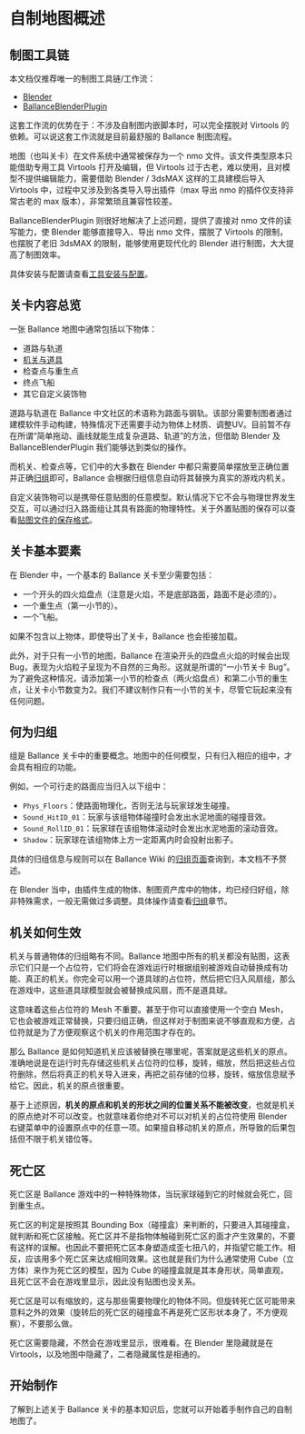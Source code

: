 # 自制地图概述

## 制图工具链

本文档仅推荐唯一的制图工具链/工作流：

- [Blender](https://www.blender.org/download/)
- [BallanceBlenderPlugin](https://github.com/yyc12345/BallanceBlenderHelper)

这套工作流的优势在于：不涉及自制图内嵌脚本时，可以完全摆脱对 Virtools 的依赖。可以说这套工作流就是目前最舒服的 Ballance 制图流程。

地图（也叫关卡）在文件系统中通常被保存为一个 nmo 文件。该文件类型原本只能借助专用工具 Virtools 打开及编辑，但 Virtools 过于古老，难以使用，且对模型不提供编辑能力，需要借助 Blender / 3dsMAX 这样的工具建模后导入 Virtools 中，过程中又涉及到各类导入导出插件（max 导出 nmo 的插件仅支持非常古老的 max 版本），非常繁琐且兼容性较差。

BallanceBlenderPlugin 则很好地解决了上述问题，提供了直接对 nmo 文件的读写能力，使 Blender 能够直接导入、导出 nmo 文件，摆脱了 Virtools 的限制，也摆脱了老旧 3dsMAX 的限制，能够使用更现代化的 Blender 进行制图，大大提高了制图效率。

具体安装与配置请查看[工具安装与配置](./installations.md)。

## 关卡内容总览

一张 Ballance 地图中通常包括以下物体：

- 道路与轨道
- [机关与道具](#机关如何生效)
- 检查点与重生点
- 终点飞船
- 其它自定义装饰物

道路与轨道在 Ballance 中文社区的术语称为路面与钢轨。该部分需要制图者通过建模软件手动构建，特殊情况下还需要手动为物体上材质、调整UV。目前暂不存在所谓“简单拖动、画线就能生成复杂道路、轨道”的方法，但借助 Blender 及 BallanceBlenderPlugin 我们能够达到类似的操作。

而机关、检查点等，它们中的大多数在 Blender 中都只需要简单摆放至正确位置并正确[归组](#何为归组)即可，Ballance 会根据归组信息自动将其替换为真实的游戏内机关。

自定义装饰物可以是携带任意贴图的任意模型。默认情况下它不会与物理世界发生交互，可以通过归入路面组让其具有路面的物理特性。关于外置贴图的保存可以查看[贴图文件的保存格式](./texture-option.md)。

## 关卡基本要素

在 Blender 中，一个基本的 Ballance 关卡至少需要包括：

- 一个开头的四火焰盘点（注意是火焰，不是底部路面，路面不是必须的）。
- 一个重生点（第一小节的）。
- 一个飞船。

如果不包含以上物体，即使导出了关卡，Ballance 也会拒接加载。

此外，对于只有一小节的地图，Ballance 在渲染开头的四盘点火焰的时候会出现 Bug，表现为火焰粒子呈现为不自然的三角形。这就是所谓的“一小节关卡 Bug”。为了避免这种情况，请添加第一小节的检查点（两火焰盘点）和第二小节的重生点，让关卡小节数变为2。我们不建议制作只有一小节的关卡，尽管它玩起来没有任何问题。

## 何为归组

组是 Ballance 关卡中的重要概念。地图中的任何模型，只有归入相应的组中，才会具有相应的功能。

例如，一个可行走的路面应当归入以下组中：

- `Phys_Floors`：使路面物理化，否则无法与玩家球发生碰撞。
- `Sound_HitID_01`：玩家与该组物体碰撞时会发出水泥地面的碰撞音效。
- `Sound_RollID_01`：玩家球在该组物体滚动时会发出水泥地面的滚动音效。
- `Shadow`：玩家球在该组物体上方一定距离内时会投射出影子。

具体的归组信息与规则可以在 Ballance Wiki 的[归组页面](https://ballance.jxpxxzj.cn/wiki/%E5%BD%92%E7%BB%84)查询到，本文档不予赘述。

在 Blender 当中，由插件生成的物体、制图资产库中的物体，均已经归好组，除非特殊需求，一般无需做过多调整。具体操作请查看[归组](./grouping.md)章节。

## 机关如何生效

机关与普通物体的归组略有不同。Ballance 地图中所有的机关都没有贴图，这表示它们只是一个占位符，它们将会在游戏运行时根据组别被游戏自动替换成有功能、真正的机关。你完全可以用一个道具球的占位符，然后把它归入风扇组，那么在游戏中，这些道具球模型就会被替换成风扇，而不是道具球。

这意味着这些占位符的 Mesh 不重要。甚至于你可以直接使用一个空白 Mesh，它也会被游戏正常替换，只要归组正确，但这样对于制图来说不够直观和方便，占位符就是为了方便观察这个机关的作用范围才存在的。

那么 Ballance 是如何知道机关应该被替换在哪里呢，答案就是这些机关的原点。准确地说是在运行时先存储这些机关占位符的位移，旋转，缩放，然后把这些占位符删除，然后将真正的机关导入进来，再把之前存储的位移，旋转，缩放信息赋予给它。因此，机关的原点很重要。

基于上述原因，**机关的原点和机关的形状之间的位置关系不能被改变**，也就是机关的原点绝对不可以改变。也就意味着你绝对不可以对机关的占位符使用 Blender 右键菜单中的设置原点中的任意一项。如果擅自移动机关的原点，所导致的后果包括但不限于机关错位等。

## 死亡区

死亡区是 Ballance 游戏中的一种特殊物体，当玩家球碰到它的时候就会死亡，回到重生点。

死亡区的判定是按照其 Bounding Box（碰撞盒）来判断的，只要进入其碰撞盒，就判断和死亡区接触。死亡区并不是指物体触碰到死亡区的面才产生效果的，不要有这样的误解。也因此不要把死亡区本身塑造成歪七扭八的，并指望它能工作。相反，应该用多个死亡区来达成相同效果。这也就是我们为什么通常使用 Cube（立方体）来作为死亡区的模型，因为 Cube 的碰撞盒就是其本身形状，简单直观，且死亡区不会在游戏里显示，因此没有贴图也没关系。

死亡区是可以有缩放的，这与那些需要物理化的物体不同。但旋转死亡区可能带来意料之外的效果（旋转后的死亡区的碰撞盒不再是死亡区形状本身了，不方便观察），不要那么做。

死亡区需要隐藏，不然会在游戏里显示，很难看。在 Blender 里隐藏就是在 Virtools，以及地图中隐藏了，二者隐藏属性是相通的。

## 开始制作

了解到上述关于 Ballance 关卡的基本知识后，您就可以开始着手制作自己的自制地图了。
